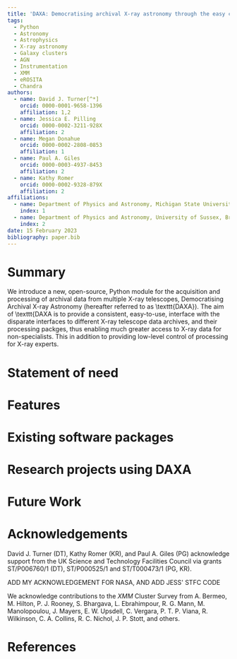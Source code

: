 ```yaml
---
title: 'DAXA: Democratising archival X-ray astronomy through the easy creation of multi-mission datasets'
tags:
  - Python
  - Astronomy
  - Astrophysics
  - X-ray astronomy
  - Galaxy clusters
  - AGN
  - Instrumentation
  - XMM
  - eROSITA
  - Chandra
authors:
  - name: David J. Turner[^*]
    orcid: 0000-0001-9658-1396
    affiliation: 1,2
  - name: Jessica E. Pilling
    orcid: 0000-0002-3211-928X
    affiliation: 2
  - name: Megan Donahue
    orcid: 0000-0002-2808-0853
    affiliation: 1
  - name: Paul A. Giles
    orcid: 0000-0003-4937-8453
    affiliation: 2
  - name: Kathy Romer
    orcid: 0000-0002-9328-879X
    affiliation: 2
affiliations:
  - name: Department of Physics and Astronomy, Michigan State University, East Lansing, Michigan, 48824, USA
    index: 1
  - name: Department of Physics and Astronomy, University of Sussex, Brighton, BN1 9QH, UK
    index: 2
date: 15 February 2023
bibliography: paper.bib
---
```


# Summary
We introduce a new, open-source, Python module for the acquisition and processing of archival data from multiple X-ray telescopes, Democratising Archival X-ray Astronomy (hereafter referred to as \texttt{DAXA}). The aim of \texttt{DAXA is to provide a consistent, easy-to-use, interface with the disparate interfaces to different X-ray telescope data archives, and their processing packges, thus enabling much greater access to X-ray data for non-specialists. This in addition to providing low-level control of processing for X-ray experts.


# Statement of need


[^*]: turne540@msu.edu

# Features


# Existing software packages


# Research projects using DAXA


# Future Work


# Acknowledgements
David J. Turner (DT), Kathy Romer (KR), and Paul A. Giles (PG)
acknowledge support from the UK Science and Technology Facilities
Council via grants ST/P006760/1 (DT), ST/P000525/1 and ST/T000473/1 (PG,
KR).

ADD MY ACKNOWLEDGEMENT FOR NASA, AND ADD JESS' STFC CODE

We acknowledge contributions to the _XMM_ Cluster Survey from A. Bermeo, M. Hilton, P. J. Rooney, S. Bhargava, L. Ebrahimpour, R. G. Mann, M. Manolopoulou, J. Mayers, E. W. Upsdell, C. Vergara, P. T. P. Viana, R. Wilkinson, C. A. Collins, R. C. Nichol, J. P. Stott, and others.

# References
